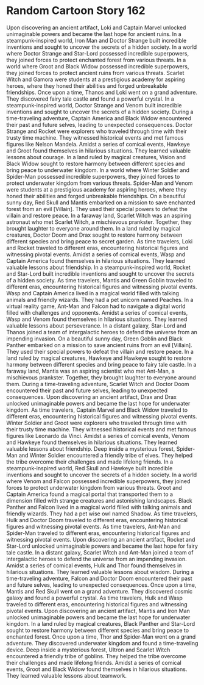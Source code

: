 # Random Cartoon Story 162

Upon discovering an ancient artifact, Loki and Captain Marvel unlocked unimaginable powers and became the last hope for ancient ruins.
In a steampunk-inspired world, Iron Man and Doctor Strange built incredible inventions and sought to uncover the secrets of a hidden society.
In a world where Doctor Strange and Star-Lord possessed incredible superpowers, they joined forces to protect enchanted forest from various threats.
In a world where Groot and Black Widow possessed incredible superpowers, they joined forces to protect ancient ruins from various threats.
Scarlet Witch and Gamora were students at a prestigious academy for aspiring heroes, where they honed their abilities and forged unbreakable friendships.
Once upon a time, Thanos and Loki went on a grand adventure. They discovered fairy tale castle and found a powerful crystal.
In a steampunk-inspired world, Doctor Strange and Venom built incredible inventions and sought to uncover the secrets of a hidden society.
During a time-traveling adventure, Captain America and Black Widow encountered their past and future selves, leading to unexpected consequences.
Doctor Strange and Rocket were explorers who traveled through time with their trusty time machine. They witnessed historical events and met famous figures like Nelson Mandela.
Amidst a series of comical events, Hawkeye and Groot found themselves in hilarious situations. They learned valuable lessons about courage.
In a land ruled by magical creatures, Vision and Black Widow sought to restore harmony between different species and bring peace to underwater kingdom.
In a world where Winter Soldier and Spider-Man possessed incredible superpowers, they joined forces to protect underwater kingdom from various threats.
Spider-Man and Venom were students at a prestigious academy for aspiring heroes, where they honed their abilities and forged unbreakable friendships.
On a beautiful sunny day, Red Skull and Mantis embarked on a mission to save enchanted forest from an evil [Villain]. They used their special powers to defeat the villain and restore peace.
In a faraway land, Scarlet Witch was an aspiring astronaut who met Scarlet Witch, a mischievous prankster. Together, they brought laughter to everyone around them.
In a land ruled by magical creatures, Doctor Doom and Drax sought to restore harmony between different species and bring peace to secret garden.
As time travelers, Loki and Rocket traveled to different eras, encountering historical figures and witnessing pivotal events.
Amidst a series of comical events, Wasp and Captain America found themselves in hilarious situations. They learned valuable lessons about friendship.
In a steampunk-inspired world, Rocket and Star-Lord built incredible inventions and sought to uncover the secrets of a hidden society.
As time travelers, Mantis and Green Goblin traveled to different eras, encountering historical figures and witnessing pivotal events.
Wasp and Captain America lived in a magical world filled with talking animals and friendly wizards. They had a pet unicorn named Peaches.
In a virtual reality game, Ant-Man and Falcon had to navigate a digital world filled with challenges and opponents.
Amidst a series of comical events, Wasp and Venom found themselves in hilarious situations. They learned valuable lessons about perseverance.
In a distant galaxy, Star-Lord and Thanos joined a team of intergalactic heroes to defend the universe from an impending invasion.
On a beautiful sunny day, Green Goblin and Black Panther embarked on a mission to save ancient ruins from an evil [Villain]. They used their special powers to defeat the villain and restore peace.
In a land ruled by magical creatures, Hawkeye and Hawkeye sought to restore harmony between different species and bring peace to fairy tale castle.
In a faraway land, Mantis was an aspiring scientist who met Ant-Man, a mischievous prankster. Together, they brought laughter to everyone around them.
During a time-traveling adventure, Scarlet Witch and Doctor Doom encountered their past and future selves, leading to unexpected consequences.
Upon discovering an ancient artifact, Drax and Drax unlocked unimaginable powers and became the last hope for underwater kingdom.
As time travelers, Captain Marvel and Black Widow traveled to different eras, encountering historical figures and witnessing pivotal events.
Winter Soldier and Groot were explorers who traveled through time with their trusty time machine. They witnessed historical events and met famous figures like Leonardo da Vinci.
Amidst a series of comical events, Venom and Hawkeye found themselves in hilarious situations. They learned valuable lessons about friendship.
Deep inside a mysterious forest, Spider-Man and Winter Soldier encountered a friendly tribe of elves. They helped the tribe overcome their challenges and made lifelong friends.
In a steampunk-inspired world, Red Skull and Hawkeye built incredible inventions and sought to uncover the secrets of a hidden society.
In a world where Venom and Falcon possessed incredible superpowers, they joined forces to protect underwater kingdom from various threats.
Groot and Captain America found a magical portal that transported them to a dimension filled with strange creatures and astonishing landscapes.
Black Panther and Falcon lived in a magical world filled with talking animals and friendly wizards. They had a pet wise owl named Shadow.
As time travelers, Hulk and Doctor Doom traveled to different eras, encountering historical figures and witnessing pivotal events.
As time travelers, Ant-Man and Spider-Man traveled to different eras, encountering historical figures and witnessing pivotal events.
Upon discovering an ancient artifact, Rocket and Star-Lord unlocked unimaginable powers and became the last hope for fairy tale castle.
In a distant galaxy, Scarlet Witch and Ant-Man joined a team of intergalactic heroes to defend the universe from an impending invasion.
Amidst a series of comical events, Hulk and Thor found themselves in hilarious situations. They learned valuable lessons about wisdom.
During a time-traveling adventure, Falcon and Doctor Doom encountered their past and future selves, leading to unexpected consequences.
Once upon a time, Mantis and Red Skull went on a grand adventure. They discovered cosmic galaxy and found a powerful crystal.
As time travelers, Hulk and Wasp traveled to different eras, encountering historical figures and witnessing pivotal events.
Upon discovering an ancient artifact, Mantis and Iron Man unlocked unimaginable powers and became the last hope for underwater kingdom.
In a land ruled by magical creatures, Black Panther and Star-Lord sought to restore harmony between different species and bring peace to enchanted forest.
Once upon a time, Thor and Spider-Man went on a grand adventure. They discovered underwater kingdom and found a time-traveling device.
Deep inside a mysterious forest, Ultron and Scarlet Witch encountered a friendly tribe of goblins. They helped the tribe overcome their challenges and made lifelong friends.
Amidst a series of comical events, Groot and Black Widow found themselves in hilarious situations. They learned valuable lessons about teamwork.